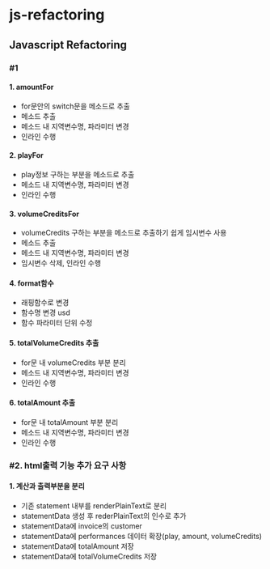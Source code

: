 # js-refactoring

## Javascript Refactoring

### #1
#### 1. amountFor
 - for문안의 switch문을 메소드로 추출
 - 메소드 추출
 - 메소드 내 지역변수명, 파라미터 변경
 - 인라인 수행
 
#### 2. playFor
 - play정보 구하는 부분을 메소드로 추출
 - 메소드 내 지역변수명, 파라미터 변경
 - 인라인 수행
 
#### 3. volumeCreditsFor
 - volumeCredits 구하는 부분을 메소드로 추출하기 쉽게 임시변수 사용
 - 메소드 추출
 - 메소드 내 지역변수명, 파라미터 변경
 - 임시변수 삭제, 인라인 수행
 
#### 4. format함수
 - 래핑함수로 변경
 - 함수명 변경 usd
 - 함수 파라미터 단위 수정
 
#### 5. totalVolumeCredits 추출
 - for문 내 volumeCredits 부분 분리
 - 메소드 내 지역변수명, 파라미터 변경
 - 인라인 수행
 
#### 6. totalAmount 추출
 - for문 내 totalAmount 부분 분리
 - 메소드 내 지역변수명, 파라미터 변경
 - 인라인 수행
 
### #2. html출력 기능 추가 요구 사항
#### 1. 계산과 출력부분을 분리
 - 기존 statement 내부를 renderPlainText로 분리
 - statementData 생성 후 rederPlainText의 인수로 추가
 - statementData에 invoice의 customer
 - statementData에 performances 데이터 확장(play, amount, volumeCredits)
 - statementData에 totalAmount 저장
 - statementData에 totalVolumeCredits 저장
 